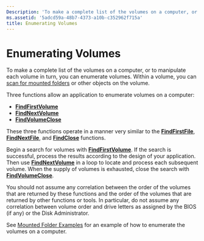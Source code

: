 ```yaml
---
Description: 'To make a complete list of the volumes on a computer, or to manipulate each volume in turn, you can enumerate volumes.'
ms.assetid: '5adcd59a-48b7-4373-a10b-c352962f715a'
title: Enumerating Volumes
---
```


# Enumerating Volumes

To make a complete list of the volumes on a computer, or to manipulate each volume in turn, you can enumerate volumes. Within a volume, you can [scan for mounted folders](enumerating-volume-mount-points.md) or other objects on the volume.

Three functions allow an application to enumerate volumes on a computer:

-   [**FindFirstVolume**](findfirstvolume.md)
-   [**FindNextVolume**](findnextvolume.md)
-   [**FindVolumeClose**](findvolumeclose.md)

These three functions operate in a manner very similar to the [**FindFirstFile**](findfirstfile.md), [**FindNextFile**](findnextfile.md), and [**FindClose**](findclose.md) functions.

Begin a search for volumes with [**FindFirstVolume**](findfirstvolume.md). If the search is successful, process the results according to the design of your application. Then use [**FindNextVolume**](findnextvolume.md) in a loop to locate and process each subsequent volume. When the supply of volumes is exhausted, close the search with [**FindVolumeClose**](findvolumeclose.md).

You should not assume any correlation between the order of the volumes that are returned by these functions and the order of the volumes that are returned by other functions or tools. In particular, do not assume any correlation between volume order and drive letters as assigned by the BIOS (if any) or the Disk Administrator.

See [Mounted Folder Examples](volume-mount-point-examples.md) for an example of how to enumerate the volumes on a computer.

 

 



